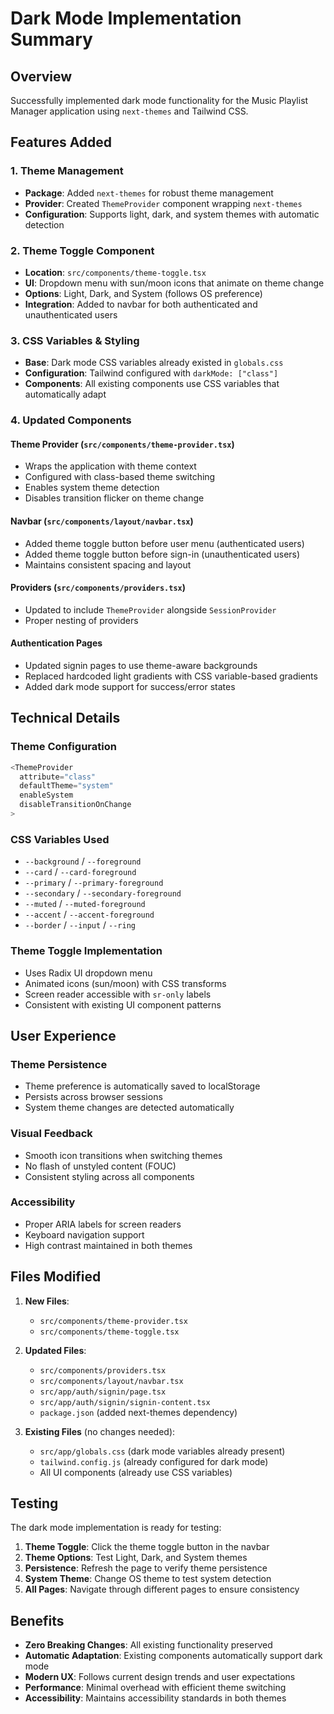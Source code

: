# Dark Mode Implementation Summary

## Overview
Successfully implemented dark mode functionality for the Music Playlist Manager application using `next-themes` and Tailwind CSS.

## Features Added

### 1. Theme Management
- **Package**: Added `next-themes` for robust theme management
- **Provider**: Created `ThemeProvider` component wrapping `next-themes`
- **Configuration**: Supports light, dark, and system themes with automatic detection

### 2. Theme Toggle Component
- **Location**: `src/components/theme-toggle.tsx`
- **UI**: Dropdown menu with sun/moon icons that animate on theme change
- **Options**: Light, Dark, and System (follows OS preference)
- **Integration**: Added to navbar for both authenticated and unauthenticated users

### 3. CSS Variables & Styling
- **Base**: Dark mode CSS variables already existed in `globals.css`
- **Configuration**: Tailwind configured with `darkMode: ["class"]`
- **Components**: All existing components use CSS variables that automatically adapt

### 4. Updated Components

#### Theme Provider (`src/components/theme-provider.tsx`)
- Wraps the application with theme context
- Configured with class-based theme switching
- Enables system theme detection
- Disables transition flicker on theme change

#### Navbar (`src/components/layout/navbar.tsx`)
- Added theme toggle button before user menu (authenticated users)
- Added theme toggle button before sign-in (unauthenticated users)
- Maintains consistent spacing and layout

#### Providers (`src/components/providers.tsx`)
- Updated to include `ThemeProvider` alongside `SessionProvider`
- Proper nesting of providers

#### Authentication Pages
- Updated signin pages to use theme-aware backgrounds
- Replaced hardcoded light gradients with CSS variable-based gradients
- Added dark mode support for success/error states

## Technical Details

### Theme Configuration
```typescript
<ThemeProvider
  attribute="class"
  defaultTheme="system"
  enableSystem
  disableTransitionOnChange
>
```

### CSS Variables Used
- `--background` / `--foreground`
- `--card` / `--card-foreground`
- `--primary` / `--primary-foreground`
- `--secondary` / `--secondary-foreground`
- `--muted` / `--muted-foreground`
- `--accent` / `--accent-foreground`
- `--border` / `--input` / `--ring`

### Theme Toggle Implementation
- Uses Radix UI dropdown menu
- Animated icons (sun/moon) with CSS transforms
- Screen reader accessible with `sr-only` labels
- Consistent with existing UI component patterns

## User Experience

### Theme Persistence
- Theme preference is automatically saved to localStorage
- Persists across browser sessions
- System theme changes are detected automatically

### Visual Feedback
- Smooth icon transitions when switching themes
- No flash of unstyled content (FOUC)
- Consistent styling across all components

### Accessibility
- Proper ARIA labels for screen readers
- Keyboard navigation support
- High contrast maintained in both themes

## Files Modified

1. **New Files**:
   - `src/components/theme-provider.tsx`
   - `src/components/theme-toggle.tsx`

2. **Updated Files**:
   - `src/components/providers.tsx`
   - `src/components/layout/navbar.tsx`
   - `src/app/auth/signin/page.tsx`
   - `src/app/auth/signin/signin-content.tsx`
   - `package.json` (added next-themes dependency)

3. **Existing Files** (no changes needed):
   - `src/app/globals.css` (dark mode variables already present)
   - `tailwind.config.js` (already configured for dark mode)
   - All UI components (already use CSS variables)

## Testing

The dark mode implementation is ready for testing:

1. **Theme Toggle**: Click the theme toggle button in the navbar
2. **Theme Options**: Test Light, Dark, and System themes
3. **Persistence**: Refresh the page to verify theme persistence
4. **System Theme**: Change OS theme to test system detection
5. **All Pages**: Navigate through different pages to ensure consistency

## Benefits

- **Zero Breaking Changes**: All existing functionality preserved
- **Automatic Adaptation**: Existing components automatically support dark mode
- **Modern UX**: Follows current design trends and user expectations
- **Performance**: Minimal overhead with efficient theme switching
- **Accessibility**: Maintains accessibility standards in both themes